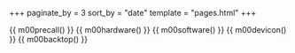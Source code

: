 +++
paginate_by = 3
sort_by = "date"
template = "pages.html"
+++

{{ m00precall() }}
{{ m00hardware() }}
{{ m00software() }}
{{ m00devicon() }}
{{ m00backtop() }}


